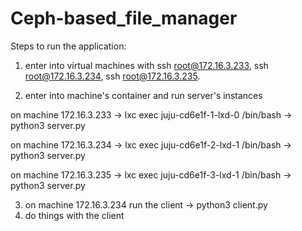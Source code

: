 # Ceph-based_file_manager

Steps to run the application:

1) enter into virtual machines with ssh root@172.16.3.233, ssh root@172.16.3.234, ssh root@172.16.3.235.

2) enter into machine's container and run server's instances

on machine 172.16.3.233 -> lxc exec juju-cd6e1f-1-lxd-0 /bin/bash -> python3 server.py

on machine 172.16.3.234 -> lxc exec juju-cd6e1f-2-lxd-1 /bin/bash -> python3 server.py

on machine 172.16.3.235 -> lxc exec juju-cd6e1f-3-lxd-1 /bin/bash -> python3 server.py

3) on machine 172.16.3.234 run the client -> python3 client.py
4) do things with the client
